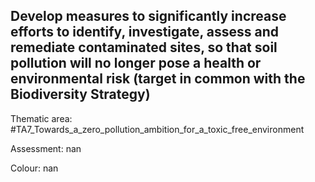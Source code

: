 ## Develop measures to significantly increase efforts to identify, investigate, assess and remediate contaminated sites, so that soil pollution will no longer pose a health or environmental risk (target in common with the Biodiversity Strategy)

Thematic area: #TA7_Towards_a_zero_pollution_ambition_for_a_toxic_free_environment

Assessment: nan

Colour: nan
